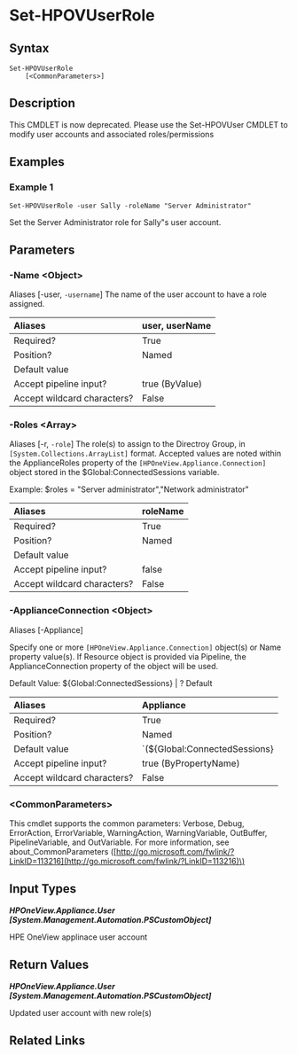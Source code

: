 ﻿---
description: (Deprecated) Assign or change roles for an existing user.
---

# Set-HPOVUserRole

## Syntax

```text
Set-HPOVUserRole
    [<CommonParameters>]
```

## Description

This CMDLET is now deprecated. Please use the Set-HPOVUser CMDLET to modify user accounts and associated roles/permissions

## Examples

###  Example 1 

```text
Set-HPOVUserRole -user Sally -roleName "Server Administrator"

```

Set the Server Administrator role for Sally"s user account.

## Parameters

### -Name &lt;Object&gt;

Aliases [-user, `-username`]
The name of the user account to have a role assigned.

| Aliases | user, userName |
| :--- | :--- |
| Required? | True |
| Position? | Named |
| Default value |  |
| Accept pipeline input? | true (ByValue) |
| Accept wildcard characters? | False |

### -Roles &lt;Array&gt;

Aliases [-r, `-role`]
The role(s) to assign to the Directroy Group, in `[System.Collections.ArrayList]` format.  Accepted values are noted within the ApplianceRoles property of the `[HPOneView.Appliance.Connection]` object stored in the $Global:ConnectedSessions variable.

Example: $roles = "Server administrator","Network administrator"

| Aliases | roleName |
| :--- | :--- |
| Required? | True |
| Position? | Named |
| Default value |  |
| Accept pipeline input? | false |
| Accept wildcard characters? | False |

### -ApplianceConnection &lt;Object&gt;

Aliases [-Appliance]

Specify one or more `[HPOneView.Appliance.Connection]` object(s) or Name property value(s). If Resource object is provided via Pipeline, the ApplianceConnection property of the object will be used.

Default Value: ${Global:ConnectedSessions} | ? Default

| Aliases | Appliance |
| :--- | :--- |
| Required? | True |
| Position? | Named |
| Default value | `(${Global:ConnectedSessions} | ? Default)` |
| Accept pipeline input? | true (ByPropertyName) |
| Accept wildcard characters? | False |

### &lt;CommonParameters&gt;

This cmdlet supports the common parameters: Verbose, Debug, ErrorAction, ErrorVariable, WarningAction, WarningVariable, OutBuffer, PipelineVariable, and OutVariable. For more information, see about\_CommonParameters \([http://go.microsoft.com/fwlink/?LinkID=113216](http://go.microsoft.com/fwlink/?LinkID=113216)\)

## Input Types

_**HPOneView.Appliance.User [System.Management.Automation.PSCustomObject]**_

HPE OneView applinace user account

## Return Values

_**HPOneView.Appliance.User [System.Management.Automation.PSCustomObject]**_

Updated user account with new role(s)

## Related Links

